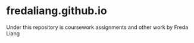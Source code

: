 # fredaliang.github.io
Under this repository is coursework assignments and other work by Freda Liang
